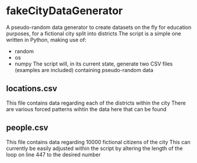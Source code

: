 # fakeCityDataGenerator
A pseudo-random data generator to create datasets on the fly for education purposes, for a fictional city split into districts
The script is a simple one written in Python, making use of:
* random
* os
* numpy
The script will, in its current state, generate two CSV files (examples are included) containing pseudo-random data
## locations.csv
This file contains data regarding each of the districts within the city
There are various forced patterns wihtin the data here that can be found
## people.csv
This file contains data regarding 10000 fictional citizens of the city
This can currently be easily adjusted within the script by altering the length of the loop on line 447 to the desired number
